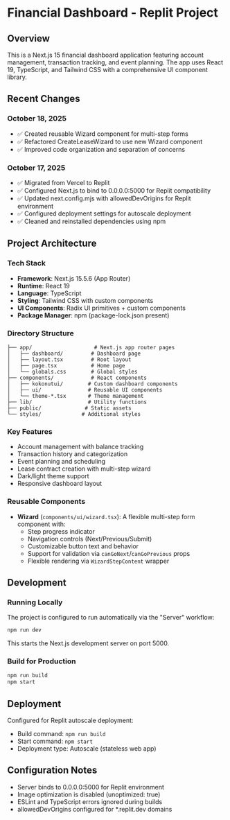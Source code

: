 # Financial Dashboard - Replit Project

## Overview
This is a Next.js 15 financial dashboard application featuring account management, transaction tracking, and event planning. The app uses React 19, TypeScript, and Tailwind CSS with a comprehensive UI component library.

## Recent Changes
### October 18, 2025
- ✅ Created reusable Wizard component for multi-step forms
- ✅ Refactored CreateLeaseWizard to use new Wizard component
- ✅ Improved code organization and separation of concerns

### October 17, 2025
- ✅ Migrated from Vercel to Replit
- ✅ Configured Next.js to bind to 0.0.0.0:5000 for Replit compatibility
- ✅ Updated next.config.mjs with allowedDevOrigins for Replit environment
- ✅ Configured deployment settings for autoscale deployment
- ✅ Cleaned and reinstalled dependencies using npm

## Project Architecture

### Tech Stack
- **Framework**: Next.js 15.5.6 (App Router)
- **Runtime**: React 19
- **Language**: TypeScript
- **Styling**: Tailwind CSS with custom components
- **UI Components**: Radix UI primitives + custom components
- **Package Manager**: npm (package-lock.json present)

### Directory Structure
```
├── app/                    # Next.js app router pages
│   ├── dashboard/         # Dashboard page
│   ├── layout.tsx         # Root layout
│   ├── page.tsx           # Home page
│   └── globals.css        # Global styles
├── components/            # React components
│   ├── kokonutui/        # Custom dashboard components
│   ├── ui/               # Reusable UI components
│   └── theme-*.tsx       # Theme management
├── lib/                  # Utility functions
├── public/              # Static assets
└── styles/             # Additional styles
```

### Key Features
- Account management with balance tracking
- Transaction history and categorization
- Event planning and scheduling
- Lease contract creation with multi-step wizard
- Dark/light theme support
- Responsive dashboard layout

### Reusable Components
- **Wizard** (`components/ui/wizard.tsx`): A flexible multi-step form component with:
  - Step progress indicator
  - Navigation controls (Next/Previous/Submit)
  - Customizable button text and behavior
  - Support for validation via `canGoNext`/`canGoPrevious` props
  - Flexible rendering via `WizardStepContent` wrapper

## Development

### Running Locally
The project is configured to run automatically via the "Server" workflow:
```bash
npm run dev
```
This starts the Next.js development server on port 5000.

### Build for Production
```bash
npm run build
npm start
```

## Deployment
Configured for Replit autoscale deployment:
- Build command: `npm run build`
- Start command: `npm start`
- Deployment type: Autoscale (stateless web app)

## Configuration Notes
- Server binds to 0.0.0.0:5000 for Replit environment
- Image optimization is disabled (unoptimized: true)
- ESLint and TypeScript errors ignored during builds
- allowedDevOrigins configured for *.replit.dev domains
